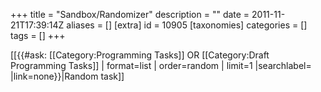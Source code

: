 +++
title = "Sandbox/Randomizer"
description = ""
date = 2011-11-21T17:39:14Z
aliases = []
[extra]
id = 10905
[taxonomies]
categories = []
tags = []
+++

<!--This could probably be placed in the sidebar source rather than having a separate page for a random task-->
[[{{#ask: [[Category:Programming Tasks]] OR [[Category:Draft Programming Tasks]]
| format=list
| order=random
| limit=1
|searchlabel=
|link=none}}|Random task]]
